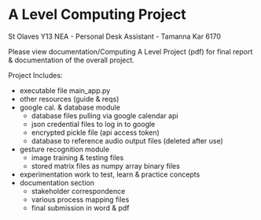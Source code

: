 # A Level Computing Project
 St Olaves Y13 NEA - Personal Desk Assistant - Tamanna Kar 6170

 Please view documentation/Computing A Level Project (pdf) for final report & documentation of the overall project.

Project Includes:
- executable file main_app.py
- other resources (guide & reqs)
- google cal. & database module
  - database files pulling via google calendar api
  - json credential files to log in to google
  - encrypted pickle file (api access token)
  - database to reference audio output files (deleted after use)
- gesture recognition module
  - image training & testing files
  - stored matrix files as numpy array binary files
- experimentation work to test, learn & practice concepts
- documentation section
  - stakeholder correspondence
  - various process mapping files
  - final submission in word & pdf
